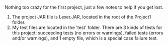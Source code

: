 Nothing too crazy for the first project, just a few notes to help if you get lost.

1. The project JAR file is Lexer.JAR, located in the root of the Project1 folder.
2. My test files are located in the 'test' folder. There are 3 kinds of tests for this project: succeeding tests (no errors or warnings), failed tests (errors and/or warnings), and 1 empty file, which is a special case failure test.
